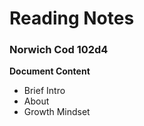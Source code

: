 # Reading Notes

### Norwich Cod 102d4

**Document Content**

- Brief Intro
- About
- Growth Mindset
